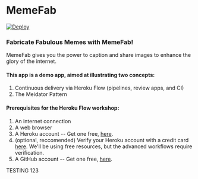 # MemeFab

[![Deploy](https://www.herokucdn.com/deploy/button.svg)](https://www.heroku.com/deploy/?template=https://github.com/heroku/memefab)


### Fabricate Fabulous Memes with MemeFab!

MemeFab gives you the power to caption and share images to enhance the glory
of the internet.

#### This app is a demo app, aimed at illustrating two concepts:

1. Continuous delivery via Heroku Flow (pipelines, review apps, and CI)
2. The Meidator Pattern

#### Prerequisites for the Heroku Flow workshop:

1. An internet connection
2. A web browser
3. A Heroku account -- Get one free, [here](https://signup.heroku.com/).
4. (optional, reccomended) Verify your Heroku account with a credit card [here](https://dashboard.heroku.com/account/billing). We'll be using free resources, but the advanced workflows require verification.
5. A GitHub account -- Get one free, [here](https://github.com/).

TESTING 123
